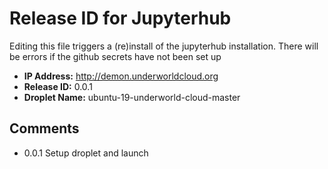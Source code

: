 # Release ID for Jupyterhub

Editing this file triggers a (re)install of the jupyterhub installation.
There will be errors if the github secrets have not been set up 

 - **IP Address:** http://demon.underworldcloud.org
 - **Release ID:** 0.0.1
 - **Droplet Name:** ubuntu-19-underworld-cloud-master
 
 ## Comments
   
  - 0.0.1 Setup droplet and launch
  
